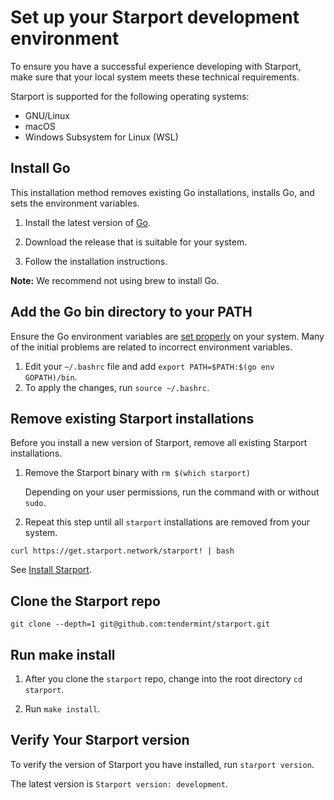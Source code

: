 # Set up your Starport development environment 

To ensure you have a successful experience developing with Starport, make sure that your local system meets these technical requirements.

Starport is supported for the following operating systems:

- GNU/Linux
- macOS
- Windows Subsystem for Linux (WSL)

## Install Go

This installation method removes existing Go installations, installs Go, and sets the environment variables.

1. Install the latest version of [Go](https://golang.org/doc/install).

2. Download the release that is suitable for your system.

3. Follow the installation instructions.

**Note:** We recommend not using brew to install Go.

## Add the Go bin directory to your PATH 

Ensure the Go environment variables are [set properly](https://golang.org/doc/gopath_code#GOPATH) on your system. Many of the initial problems are related to incorrect environment variables. 

1. Edit your `~/.bashrc` file and add `export PATH=$PATH:$(go env GOPATH)/bin`. 
2. To apply the changes, run `source ~/.bashrc`.

## Remove existing Starport installations 

Before you install a new version of Starport, remove all existing Starport installations. 

1. Remove the Starport binary with `rm $(which starport)`

   Depending on your user permissions, run the command with or without `sudo`.

2. Repeat this step until all `starport` installations are removed from your system.

`curl https://get.starport.network/starport! | bash`

See [Install Starport](docs/install.md).

## Clone the Starport repo

`git clone --depth=1 git@github.com:tendermint/starport.git`

## Run make install 

1. After you clone the `starport` repo, change into the root directory `cd starport`.

2. Run `make install`.

## Verify Your Starport version 

To verify the version of Starport you have installed, run `starport version`. 

The latest version is `Starport version: development`. 
